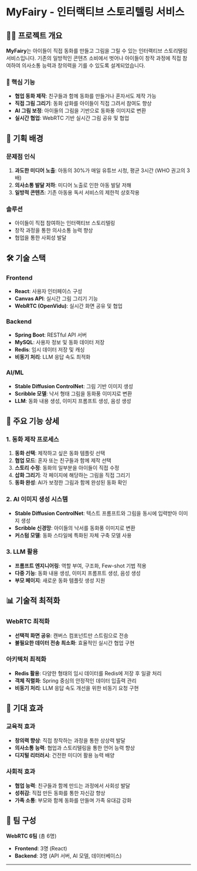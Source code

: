 # MyFairy - 인터랙티브 스토리텔링 서비스

## 🧚‍♀️ 프로젝트 개요

**MyFairy**는 아이들이 직접 동화를 만들고 그림을 그릴 수 있는 인터랙티브 스토리텔링 서비스입니다. 기존의 일방적인 콘텐츠 소비에서 벗어나 아이들이 창작 과정에 직접 참여하여 의사소통 능력과 창의력을 기를 수 있도록 설계되었습니다.

### 🎯 핵심 기능
- **협업 동화 제작**: 친구들과 함께 동화를 만들거나 혼자서도 제작 가능
- **직접 그림 그리기**: 동화 삽화를 아이들이 직접 그려서 참여도 향상
- **AI 그림 보정**: 아이들의 그림을 기반으로 동화풍 이미지로 변환
- **실시간 협업**: WebRTC 기반 실시간 그림 공유 및 협업

## 🚀 기획 배경

### 문제점 인식
1. **과도한 미디어 노출**: 아동의 30%가 매일 유튜브 시청, 평균 3시간 (WHO 권고의 3배)
2. **의사소통 발달 저하**: 미디어 노출로 인한 아동 발달 저해
3. **일방적 콘텐츠**: 기존 아동용 독서 서비스의 제한적 상호작용

### 솔루션
- 아이들이 직접 참여하는 인터랙티브 스토리텔링
- 창작 과정을 통한 의사소통 능력 향상
- 협업을 통한 사회성 발달

## 🛠 기술 스택

### Frontend
- **React**: 사용자 인터페이스 구성
- **Canvas API**: 실시간 그림 그리기 기능
- **WebRTC (OpenVidu)**: 실시간 화면 공유 및 협업

### Backend
- **Spring Boot**: RESTful API 서버
- **MySQL**: 사용자 정보 및 동화 데이터 저장
- **Redis**: 임시 데이터 저장 및 캐싱
- **비동기 처리**: LLM 응답 속도 최적화

### AI/ML
- **Stable Diffusion ControlNet**: 그림 기반 이미지 생성
- **Scribble 모델**: 낙서 형태 그림을 동화풍 이미지로 변환
- **LLM**: 동화 내용 생성, 이미지 프롬프트 생성, 음성 생성

## 🎨 주요 기능 상세

### 1. 동화 제작 프로세스
1. **동화 선택**: 제작하고 싶은 동화 템플릿 선택
2. **협업 모드**: 혼자 또는 친구들과 함께 제작 선택
3. **스토리 수정**: 동화의 일부분을 아이들이 직접 수정
4. **삽화 그리기**: 각 페이지에 해당하는 그림을 직접 그리기
5. **동화 완성**: AI가 보정한 그림과 함께 완성된 동화 확인

### 2. AI 이미지 생성 시스템
- **Stable Diffusion ControlNet**: 텍스트 프롬프트와 그림을 동시에 입력받아 이미지 생성
- **Scribble 신경망**: 아이들의 낙서를 동화풍 이미지로 변환
- **커스텀 모델**: 동화 스타일에 특화된 자체 구축 모델 사용

### 3. LLM 활용
- **프롬프트 엔지니어링**: 역할 부여, 구조화, Few-shot 기법 적용
- **다중 기능**: 동화 내용 생성, 이미지 프롬프트 생성, 음성 생성
- **부모 페이지**: 새로운 동화 템플릿 생성 지원

## 📊 기술적 최적화

### WebRTC 최적화
- **선택적 화면 공유**: 캔버스 컴포넌트만 스트림으로 전송
- **불필요한 데이터 전송 최소화**: 효율적인 실시간 협업 구현

### 아키텍처 최적화
- **Redis 활용**: 다양한 형태의 임시 데이터를 Redis에 저장 후 일괄 처리
- **객체 직렬화**: Spring 중심의 안정적인 데이터 입출력 관리
- **비동기 처리**: LLM 응답 속도 개선을 위한 비동기 요청 구현

## 🎯 기대 효과

### 교육적 효과
- **창의력 향상**: 직접 창작하는 과정을 통한 상상력 발달
- **의사소통 능력**: 협업과 스토리텔링을 통한 언어 능력 향상
- **디지털 리터러시**: 건전한 미디어 활용 능력 배양

### 사회적 효과
- **협업 능력**: 친구들과 함께 만드는 과정에서 사회성 발달
- **성취감**: 직접 만든 동화를 통한 자신감 향상
- **가족 소통**: 부모와 함께 동화를 만들며 가족 유대감 강화

## 👥 팀 구성

**WebRTC 6팀** (총 6명)
- **Frontend**: 3명 (React)
- **Backend**: 3명 (API 서버, AI 모델, 데이터베이스)

---
